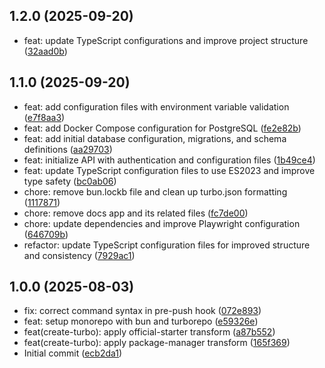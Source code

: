 ## 1.2.0 (2025-09-20)

* feat: update TypeScript configurations and improve project structure ([32aad0b](https://github.com/davitJabushanuri/monorepo-starter/commit/32aad0b))

## 1.1.0 (2025-09-20)

* feat: add configuration files with environment variable validation ([e7f8aa3](https://github.com/davitJabushanuri/monorepo-starter/commit/e7f8aa3))
* feat: add Docker Compose configuration for PostgreSQL ([fe2e82b](https://github.com/davitJabushanuri/monorepo-starter/commit/fe2e82b))
* feat: add initial database configuration, migrations, and schema definitions ([aa29703](https://github.com/davitJabushanuri/monorepo-starter/commit/aa29703))
* feat: initialize API with authentication and configuration files ([1b49ce4](https://github.com/davitJabushanuri/monorepo-starter/commit/1b49ce4))
* feat: update TypeScript configuration files to use ES2023 and improve type safety ([bc0ab06](https://github.com/davitJabushanuri/monorepo-starter/commit/bc0ab06))
* chore: remove bun.lockb file and clean up turbo.json formatting ([1117871](https://github.com/davitJabushanuri/monorepo-starter/commit/1117871))
* chore: remove docs app and its related files ([fc7de00](https://github.com/davitJabushanuri/monorepo-starter/commit/fc7de00))
* chore: update dependencies and improve Playwright configuration ([646709b](https://github.com/davitJabushanuri/monorepo-starter/commit/646709b))
* refactor: update TypeScript configuration files for improved structure and consistency ([7929ac1](https://github.com/davitJabushanuri/monorepo-starter/commit/7929ac1))

## 1.0.0 (2025-08-03)

* fix: correct command syntax in pre-push hook ([072e893](https://github.com/davitJabushanuri/monorepo-starter/commit/072e893))
* feat: setup monorepo with bun and turborepo ([e59326e](https://github.com/davitJabushanuri/monorepo-starter/commit/e59326e))
* feat(create-turbo): apply official-starter transform ([a87b552](https://github.com/davitJabushanuri/monorepo-starter/commit/a87b552))
* feat(create-turbo): apply package-manager transform ([165f369](https://github.com/davitJabushanuri/monorepo-starter/commit/165f369))
* Initial commit ([ecb2da1](https://github.com/davitJabushanuri/monorepo-starter/commit/ecb2da1))
